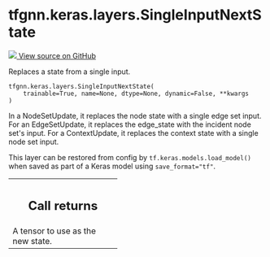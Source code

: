 # tfgnn.keras.layers.SingleInputNextState

<!-- Insert buttons and diff -->

<a target="_blank" href="https://github.com/tensorflow/gnn/tree/master/tensorflow_gnn/keras/layers/next_state.py#L260-L290">
<img src="https://www.tensorflow.org/images/GitHub-Mark-32px.png" /> View source
on GitHub </a>

Replaces a state from a single input.

<pre class="devsite-click-to-copy prettyprint lang-py tfo-signature-link">
<code>tfgnn.keras.layers.SingleInputNextState(
    trainable=True, name=None, dtype=None, dynamic=False, **kwargs
)
</code></pre>

<!-- Placeholder for "Used in" -->

In a NodeSetUpdate, it replaces the node state with a single edge set input. For
an EdgeSetUpdate, it replaces the edge_state with the incident node set's input.
For a ContextUpdate, it replaces the context state with a single node set input.

This layer can be restored from config by `tf.keras.models.load_model()` when
saved as part of a Keras model using `save_format="tf"`.

<!-- Tabular view -->

 <table class="responsive fixed orange">
<colgroup><col width="214px"><col></colgroup>
<tr><th colspan="2"><h2 class="add-link">Call returns</h2></th></tr>
<tr class="alt">
<td colspan="2">
A tensor to use as the new state.
</td>
</tr>

</table>
